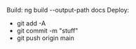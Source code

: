 Build: ng build --output-path docs
Deploy:
 - git add -A
 - git commit -m "stuff"
 - git push origin main